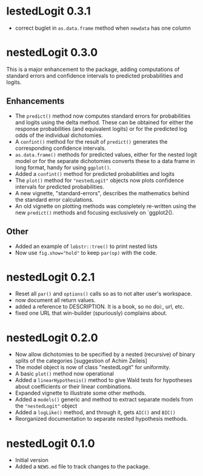 # lestedLogit 0.3.1

* correct buglet in `as.data.frame` method when `newdata` has one column

# nestedLogit 0.3.0

This is a major enhancement to the package, adding computations of standard errors and confidence intervals to predicted probabilities and logits.

## Enhancements
* The `predict()` method now computes standard errors for probabilities and logits using the delta method. These can be obtained for either the response probabilities (and equivalent logits) or for the predicted log odds of the individual dichotomies.
* A `confint()` method for the result of `predict()` generates the corresponding confidence intervals.
* `as.data.frame()` methods for predicted values, either for the nested logit model or for the separate dichotomies converts these to a data frame in long format, handy for using `ggplot()`.
* Added a `confint()` method for predicted probabilities and logits
* The `plot()` method for `"nestedLogit"` objects now plots confidence intervals for predicted probabilities.
* A new vignette, "standard-errors", describes the mathematics behind the standard error calculations.
* An old vignette on plotting methods was completely re-written using the new `predict()` methods and focusing exclusively on `ggplot2().

## Other
* Added an example of `lobstr::tree()` to print nested lists
* Now use `fig.show="hold"` to keep `par(op)` with the code.

# nestedLogit 0.2.1

* Reset all `par()` and `options()` calls so as to not alter user's workspace. 
* now document all return values. 
* added a reference to DESCRIPTION. It is a book, so no doi:, url, etc.
* fixed one URL that win-builder (spuriously) complains about.


# nestedLogit 0.2.0

* Now allow dichotomies to be specified by a nested (recursive) of binary splits of the categories [suggestion of Achim Zeileis]
* The model object is now of class "nestedLogit" for uniformity.
* A basic `plot()` method now operational
* Added a `linearHypothesis()` method to give Wald tests for hypotheses about coefficients or their linear combinations.
* Expanded vignette to illustrate some other methods.
* Added a `models()` generic and method to extract separate models from the `"nestedLogit"` object
* Added a `logLike()` method, and through it, gets `AIC()` and `BIC()`
* Reorganized documentation to separate nested hypothesis methods.

# nestedLogit 0.1.0

* Initial version
* Added a `NEWS.md` file to track changes to the package.

